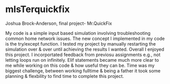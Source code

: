 # mIsTerquickfix
Joshua Brock-Anderson, final project-
Mr.QuickFix

My code is a simple input based simulation involving troubleshooting common home network issues.
The new concept I implemented in my code is the try/except function. 
I tested my project by manually restarting the simulation over & over until achieving the results I wanted.
Overall I enjoyed this project. I incorportated feedback from previosu assignments e.g., not letting loops run on infinitely.
Elif statements became much more clear to me while working on this code & how useful they can be.
Time was my biggest challenge, between working fulltime & being a father it took some planning & flexbility to find time to complete this project.
